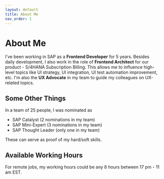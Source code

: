 ```yaml
---
layout: default
title: About Me
nav_order: 1
---
```


# About Me
I've been working in SAP as a **Frontend Developer** for 5 years. Besides daily development, I also work in the role of **Frontend Architect** for our product - S/4HANA Subscription Billing. This allows me to influence high-level topics like UI strategy, UI integration, UI test automation improvement, etc. I'm also the **UX Advocate** in my team to guide my colleagues on UX-related topics.

## Some Other Things
In a team of 25 people, I was nominated as
- SAP Catalyst (2 nominations in my team)
- SAP Mini-Expert (3 nominations in my team)
- SAP Thought Leader (only one in my team)

These can serve as proof of my hard/soft skills.

## Available Working Hours
For remote jobs, my working hours could be any 8 hours between 17 pm - 11 am EST.

